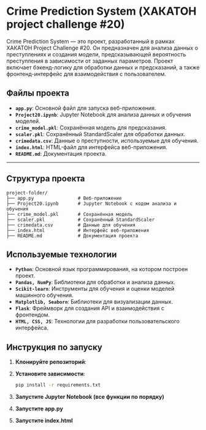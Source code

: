 # Crime Prediction System (ХАКАТОН project challenge #20)
Crime Prediction System — это проект, разработанный в рамках ХАКАТОН Project Challenge #20. Он предназначен для анализа данных о преступлениях и создания модели, предсказывающей вероятность преступления в зависимости от заданных параметров. Проект включает бэкенд-логику для обработки данных и предсказаний, а также фронтенд-интерфейс для взаимодействия с пользователем.




## Файлы проекта

- **`app.py`**: Основной файл для запуска веб-приложения.
- **`Project20.ipynb`**: Jupyter Notebook для анализа данных и обучения моделей.
- **`crime_model.pkl`**: Сохранённая модель для предсказания.
- **`scaler.pkl`**: Сохранённый StandardScaler для обработки данных.
- **`crimedata.csv`**: Данные о преступности, используемые для обучения.
- **`index.html`**: HTML-файл для интерфейса веб-приложения.
- **`README.md`**: Документация проекта.

---

## Структура проекта

```plaintext
project-folder/
├── app.py                # Веб-приложение
├── Project20.ipynb       # Jupyter Notebook с кодом анализа и обучения
├── crime_model.pkl       # Сохранённая модель
├── scaler.pkl            # Сохранённый StandardScaler
├── crimedata.csv         # Данные для обучения
├── index.html            # Интерфейс веб-приложения
├── README.md             # Документация проекта
```

## Используемые технологии

- **`Python`**: Основной язык программирования, на котором построен проект.
- **`Pandas, NumPy`**: Библиотеки для обработки и анализа данных.
- **`Scikit-learn`**: Инструменты для обучения и оценки моделей машинного обучения.
- **`Matplotlib, Seaborn`**: Библиотеки для визуализации данных.
- **`Flask`**: Фреймворк для создания API и взаимодействия с фронтендом.
- **`HTML, CSS, JS`**: Технологии для разработки пользовательского интерфейса.



## Инструкция по запуску

1. **Клонируйте репозиторий**:
   

2. **Установите зависимости**:
   ```bash
   pip install -r requirements.txt
3. **Запустите Jupyter Notebook (все функции по порядку)**
4. **Запустите app.py**
5. **Запустите index.html**








